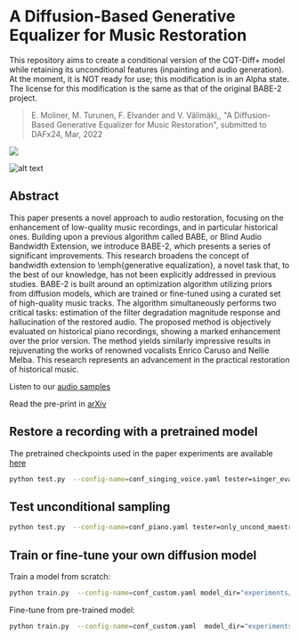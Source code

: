 # A Diffusion-Based Generative Equalizer for Music Restoration


This repository aims to create a conditional version of the CQT-Diff+ model while retaining its unconditional features (inpainting and audio generation). At the moment, it is NOT ready for use; this modification is in an Alpha state. The license for this modification is the same as that of the original BABE-2 project.

> E. Moliner, M. Turunen, F. Elvander and V. Välimäki,, "A Diffusion-Based Generative Equalizer for Music Restoration", submitted to DAFx24, Mar, 2022



![](manuscript/figures/hawaii-trend.png)


![alt text](http://research.spa.aalto.fi/publications/papers/dafx-babe2/media/pipeline.png)

## Abstract

This paper presents a novel approach to audio restoration, focusing on the enhancement of low-quality music recordings, and in particular historical ones. 
Building upon a previous algorithm called BABE, or Blind Audio Bandwidth Extension, we introduce BABE-2, which presents a series of significant improvements.
This research broadens the concept of bandwidth extension to \emph{generative equalization}, a novel task that, to the best of our knowledge, has not been explicitly addressed in previous studies. 
BABE-2 is built around an optimization algorithm utilizing priors from diffusion models, which are trained or fine-tuned using a curated set of high-quality music tracks. The algorithm simultaneously performs two critical tasks: estimation of the filter degradation magnitude response and hallucination of the restored audio. The proposed method is objectively evaluated on historical piano recordings, showing a marked enhancement over the prior version. The method yields similarly impressive results in rejuvenating the works of renowned vocalists Enrico Caruso and Nellie Melba. 
This research represents an advancement in the practical restoration of historical music.

Listen to our [audio samples](http://research.spa.aalto.fi/publications/papers/dafx-babe2/)

Read the pre-print in [arXiv](https://arxiv.org/abs/2403.18636)

## Restore a recording with a pretrained model

The pretrained checkpoints used in the paper experiments are available  [here](http://research.spa.aalto.fi/publications/papers/dafx-babe2/checkpoints/)

```bash
python test.py  --config-name=conf_singing_voice.yaml tester=singer_evaluator_BABE2 tester.checkpoint="path/to/checkpoint.pt" id="BABE2_restored" tester.evaluation.single_recording="path/to/recording.wav"
```

## Test unconditional sampling

```bash
python test.py  --config-name=conf_piano.yaml tester=only_uncond_maestro tester.checkpoint="path/to/checkpoint.pt" id="BABE2" tester.modes=["unconditional"]
```


## Train or fine-tune your own diffusion model

Train a model from scratch:

```bash
python train.py  --config-name=conf_custom.yaml model_dir="experiments/model_dir" exp.batch=$batch_size dset.path="/path/to/dataset"
```

Fine-tune from pre-trained model:

```bash
python train.py  --config-name=conf_custom.yaml  model_dir="experiments/finetuned_model_dir" exp.batch=$batch_size dset.path="/path/to/dataset" exp.finetuning=True exp.base_checkpoint="/link/to/pretrained/checkpoint.pt" 
```



